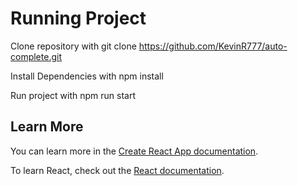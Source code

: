 # Running Project

Clone repository with git clone https://github.com/KevinR777/auto-complete.git

Install Dependencies with npm install

Run project with npm run start


## Learn More

You can learn more in the [Create React App documentation](https://facebook.github.io/create-react-app/docs/getting-started).

To learn React, check out the [React documentation](https://reactjs.org/).
